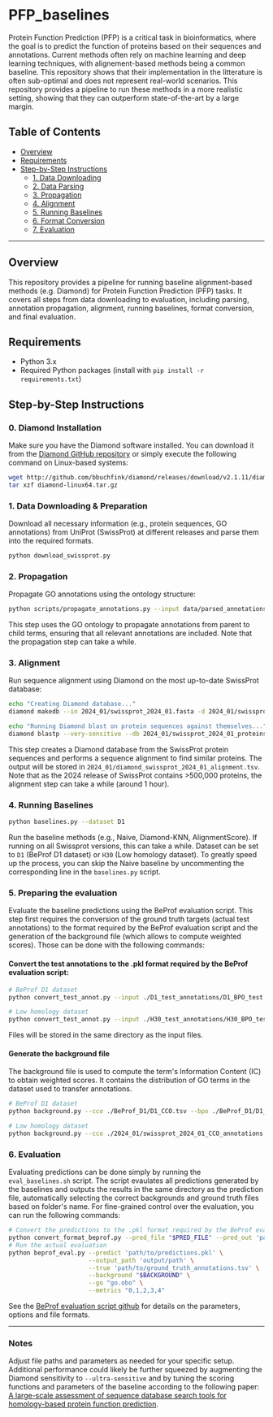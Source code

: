 # PFP_baselines

Protein Function Prediction (PFP) is a critical task in bioinformatics, where the goal is to predict the function of proteins based on their sequences and annotations.
Current methods often rely on machine learning and deep learning techniques, with alignement-based methods being a common baseline.
This repository shows that their implementation in the litterature is often sub-optimal and does not represent real-world scenarios. This repository provides a pipeline to run these methods in a more realistic setting, showing that they can outperform state-of-the-art by a large margin.


## Table of Contents

- [Overview](#overview)
- [Requirements](#requirements)
- [Step-by-Step Instructions](#step-by-step-instructions)
  - [1. Data Downloading](#1-data-downloading)
  - [2. Data Parsing](#2-data-parsing)
  - [3. Propagation](#3-propagation)
  - [4. Alignment](#4-alignment)
  - [5. Running Baselines](#5-running-baselines)
  - [6. Format Conversion](#6-format-conversion)
  - [7. Evaluation](#7-evaluation)

---

## Overview

This repository provides a pipeline for running baseline alignment-based methods (e.g. Diamond) for Protein Function Prediction (PFP) tasks. It covers all steps from data downloading to evaluation, including parsing, annotation propagation, alignment, running baselines, format conversion, and final evaluation.

## Requirements

- Python 3.x
- Required Python packages (install with `pip install -r requirements.txt`)

## Step-by-Step Instructions

### 0. Diamond Installation
Make sure you have the Diamond software installed.
You can download it from the [Diamond GitHub repository](http://github.com/bbuchfink/diamond) or simply execute the following command on Linux-based systems:

```sh
wget http://github.com/bbuchfink/diamond/releases/download/v2.1.11/diamond-linux64.tar.gz
tar xzf diamond-linux64.tar.gz
```

### 1. Data Downloading & Preparation

Download all necessary information (e.g., protein sequences, GO annotations) from UniProt (SwissProt) at different releases and parse them into the required formats.

```sh
python download_swissprot.py
```

### 2. Propagation
Propagate GO annotations using the ontology structure:

```sh
python scripts/propagate_annotations.py --input data/parsed_annotations.tsv --ontology data/go.obo --output data/propagated_annotations.tsv
```
This step uses the GO ontology to propagate annotations from parent to child terms, ensuring that all relevant annotations are included.
Note that the propagation step can take a while.

### 3. Alignment
Run sequence alignment using Diamond on the most up-to-date SwissProt database:

```sh
echo "Creating Diamond database..."
diamond makedb --in 2024_01/swissprot_2024_01.fasta -d 2024_01/swissprot_2024_01_proteins_set

echo "Running Diamond blast on protein sequences against themselves..."
diamond blastp --very-sensitive --db 2024_01/swissprot_2024_01_proteins_set.dmnd --query 2024_01/swissprot_2024_01.fasta --out 2024_01/diamond_swissprot_2024_01_alignment.tsv -e 0.001
```
This step creates a Diamond database from the SwissProt protein sequences and performs a sequence alignment to find similar proteins. The output will be stored in `2024_01/diamond_swissprot_2024_01_alignment.tsv`.
Note that as the 2024 release of SwissProt contains >500,000 proteins, the alignment step can take a while (around 1 hour).

### 4. Running Baselines
```sh
python baselines.py --dataset D1
```
Run the baseline methods (e.g., Naive, Diamond-KNN, AlignmentScore). If running on all Swissprot versions, this can take a while. Dataset can be set to `D1` (BeProf D1 dataset) or `H30` (Low homology dataset).
To greatly speed up the process, you can skip the Naive baseline by uncommenting the corresponding line in the `baselines.py` script.


### 5. Preparing the evaluation
Evaluate the baseline predictions using the BeProf evaluation script.
This step first requires the conversion of the ground truth targets (actual test annotations) to the format required by the BeProf evaluation script and the generation of the background file (which allows to compute weighted scores).
Those can be done with the following commands:

#### Convert the test annotations to the .pkl format required by the BeProf evaluation script:
```sh
# BeProf D1 dataset
python convert_test_annot.py --input ./D1_test_annotations/D1_BPO_test.tsv ./D1_test_annotations/D1_CCO_test.tsv ./D1_test_annotations/D1_MFO_test.tsv

# Low homology dataset
python convert_test_annot.py --input ./H30_test_annotations/H30_BPO_test.tsv ./H30_test_annotations/H30_CCO_test.tsv ./H30_test_annotations/H30_MFO_test.tsv
```
Files will be stored in the same directory as the input files.

#### Generate the background file
The background file is used to compute the term's Information Content (IC) to obtain weighted scores. It contains the distribution of GO terms in the dataset used to transfer annotations.
```sh
# BeProf D1 dataset
python background.py --cco ./BeProf_D1/D1_CCO.tsv --bpo ./BeProf_D1/D1_BPO.tsv --mfo ./BeProf_D1/D1_MFO.tsv --output ./background/background_D1.pkl --test_cco ./D1_test_annotations/D1_BPO_test.tsv --test_bpo ./D1_test_annotations/D1_BPO_test.tsv --test_mfo ./D1_test_annotations/D1_MFO_test.tsv

# Low homology dataset
python background.py --cco ./2024_01/swissprot_2024_01_CCO_annotations.tsv --bpo ./2024_01/swissprot_2024_01_BPO_annotations.tsv --mfo ./2024_01/swissprot_2024_01_MFO_annotations.tsv --test_cco ./H30_test_annotations/H30_BPO_test.tsv --test_bpo ./H30_test_annotations/H30_BPO_test.tsv --test_mfo ./H30_test_annotations/H30_MFO_test.tsv --output ./background/background_2024_01.pkl
```

### 6. Evaluation
Evaluating predictions can be done simply by running the `eval_baselines.sh` script. The script evaulates all predictions generated by the baselines and outputs the results in the same directory as the prediction file, automatically selecting the correct backgrounds and ground truth files based on folder's name.
For fine-grained control over the evaluation, you can run the following commands:

```sh 
# Convert the predictions to the .pkl format required by the BeProf evaluation script
python convert_format_beprof.py --pred_file "$PRED_FILE" --pred_out 'path/to/predictions.pkl'
# Run the actual evaluation
python beprof_eval.py --predict 'path/to/predictions.pkl' \
                      --output_path 'output/path' \
                      --true 'path/to/ground_truth_annotations.tsv' \
                      --background "$BACKGROUND" \
                      --go "go.obo" \
                      --metrics "0,1,2,3,4"
```
See the  [BeProf evaluation script github](https://github.com/CSUBioGroup/BeProf/tree/main) for details on the parameters, options and file formats.

---

### Notes
Adjust file paths and parameters as needed for your specific setup.
Additional performance could likely be further squeezed by augmenting the Diamond sensitivity to `--ultra-sensitive` and by tuning the scoring functions and parameters of the baseline according to the following paper: [A large-scale assessment of sequence database search tools for homology-based protein function prediction](https://doi.org/10.1093/bib/bbae349).